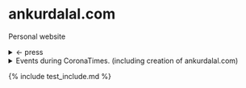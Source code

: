 # ankurdalal.com
Personal website

<details>
  <summary> <- press </summary>

  [what](./test)

  [photography test](./photography/docs)


</details>

<details>
  <summary> Events during CoronaTimes. (including creation of ankurdalal.com) </summary>

  - Yes, got the domain and deployed a site. More coming soon.

</details>

{% include test_include.md %}
